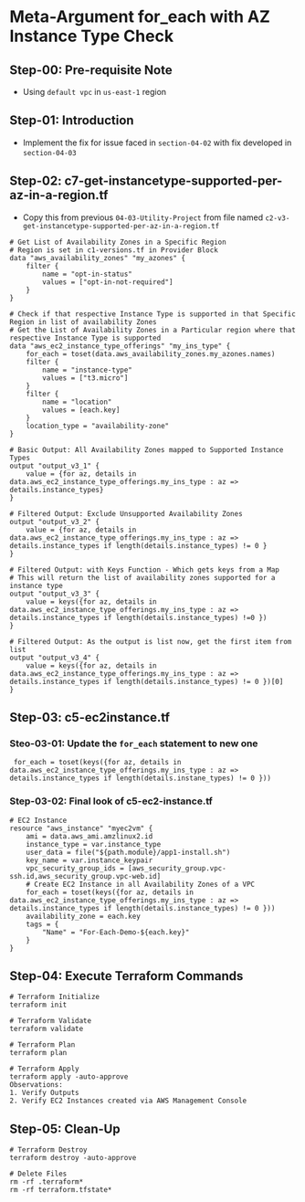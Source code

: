 # Meta-Argument for_each with AZ Instance Type Check

## Step-00: Pre-requisite Note
- Using `default vpc` in `us-east-1` region

## Step-01: Introduction
- Implement the fix for issue faced in `section-04-02` with fix developed in `section-04-03`

## Step-02: c7-get-instancetype-supported-per-az-in-a-region.tf
- Copy this from previous `04-03-Utility-Project` from file named `c2-v3-get-instancetype-supported-per-az-in-a-region.tf`
```t
# Get List of Availability Zones in a Specific Region
# Region is set in c1-versions.tf in Provider Block
data "aws_availability_zones" "my_azones" {
    filter {
        name = "opt-in-status"
        values = ["opt-in-not-required"]
    }
}

# Check if that respective Instance Type is supported in that Specific Region in list of availability Zones
# Get the List of Availability Zones in a Particular region where that respective Instance Type is supported
data "aws_ec2_instance_type_offerings" "my_ins_type" {
    for_each = toset(data.aws_availability_zones.my_azones.names)
    filter {
        name = "instance-type"
        values = ["t3.micro"]
    }
    filter {
        name = "location"
        values = [each.key]
    }
    location_type = "availability-zone"
}

# Basic Output: All Availability Zones mapped to Supported Instance Types
output "output_v3_1" {
    value = {for az, details in data.aws_ec2_instance_type_offerings.my_ins_type : az => details.instance_types}
}

# Filtered Output: Exclude Unsupported Availability Zones
output "output_v3_2" {
    value = {for az, details in data.aws_ec2_instance_type_offerings.my_ins_type : az => details.instance_types if length(details.instance_types) != 0 }
}

# Filtered Output: with Keys Function - Which gets keys from a Map
# This will return the list of availability zones supported for a instance type
output "output_v3_3" {
    value = keys({for az, details in data.aws_ec2_instance_type_offerings.my_ins_type : az => details.instance_types if length(details.instance_types) !=0 })
}

# Filtered Output: As the output is list now, get the first item from list
output "output_v3_4" {
    value = keys({for az, details in data.aws_ec2_instance_type_offerings.my_ins_type : az => details.instance_types if length(details.instance_types) != 0 })[0]
}
```

## Step-03: c5-ec2instance.tf
### Steo-03-01: Update the `for_each` statement to new one
```t
 for_each = toset(keys({for az, details in data.aws_ec2_instance_type_offerings.my_ins_type : az => details.instance_types if length(details.instane_types) != 0 }))
```
### Step-03-02: Final look of c5-ec2-instance.tf
```t
# EC2 Instance
resource "aws_instance" "myec2vm" {
    ami = data.aws_ami.amzlinux2.id
    instance_type = var.instance_type
    user_data = file("${path.module}/app1-install.sh")
    key_name = var.instance_keypair
    vpc_security_group_ids = [aws_security_group.vpc-ssh.id,aws_security_group.vpc-web.id]
    # Create EC2 Instance in all Availability Zones of a VPC
    for_each = toset(keys({for az, details in data.aws_ec2_instance_type_offerings.my_ins_type : az => details.instance_types if length(details.instance_types) != 0 }))
    availability_zone = each.key
    tags = {
        "Name" = "For-Each-Demo-${each.key}"
    }
}
```

## Step-04: Execute Terraform Commands
```t
# Terraform Initialize
terraform init

# Terraform Validate
terraform validate

# Terraform Plan
terraform plan

# Terraform Apply
terraform apply -auto-approve
Observations:
1. Verify Outputs
2. Verify EC2 Instances created via AWS Management Console
```

## Step-05: Clean-Up
```t
# Terraform Destroy
terraform destroy -auto-approve

# Delete Files
rm -rf .terraform*
rm -rf terraform.tfstate*
```